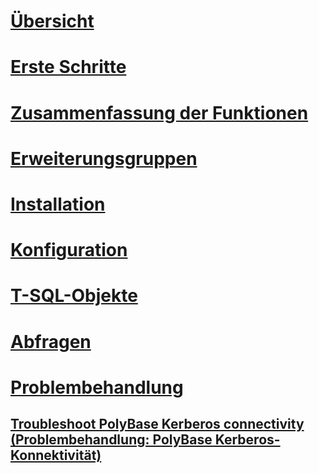 # [Übersicht](polybase-guide.md)  
# [Erste Schritte](get-started-with-polybase.md)  
# [Zusammenfassung der Funktionen](polybase-versioned-feature-summary.md)  
# [Erweiterungsgruppen](polybase-scale-out-groups.md)  
# [Installation](polybase-installation.md)  
# [Konfiguration](polybase-configuration.md)  
# [T-SQL-Objekte](polybase-t-sql-objects.md)  
# [Abfragen](polybase-queries.md)  
# [Problembehandlung](polybase-troubleshooting.md) 
## [Troubleshoot PolyBase Kerberos connectivity (Problembehandlung: PolyBase Kerberos-Konnektivität)](polybase-troubleshoot-connectivity.md)   
